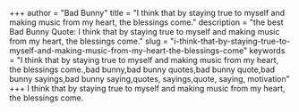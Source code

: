 +++
author = "Bad Bunny"
title = "I think that by staying true to myself and making music from my heart, the blessings come."
description = "the best Bad Bunny Quote: I think that by staying true to myself and making music from my heart, the blessings come."
slug = "i-think-that-by-staying-true-to-myself-and-making-music-from-my-heart-the-blessings-come"
keywords = "I think that by staying true to myself and making music from my heart, the blessings come.,bad bunny,bad bunny quotes,bad bunny quote,bad bunny sayings,bad bunny saying,quotes, sayings,quote, saying, motivation"
+++
I think that by staying true to myself and making music from my heart, the blessings come.
